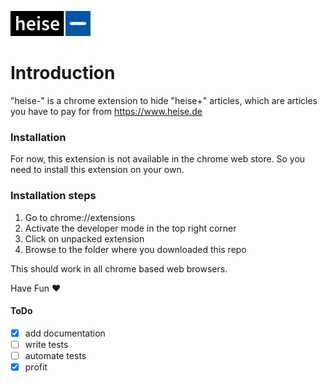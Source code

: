 ![heise minus](https://raw.githubusercontent.com/dasistdaniel/heiseminus/main/heiseminusIcon.png)
# Introduction
"heise-" is a chrome extension to hide "heise+" articles, which are articles
you have to pay for from https://www.heise.de

### Installation
For now, this extension is not available in the chrome web store. So you need
to install this extension on your own. 

### Installation steps
1. Go to chrome://extensions
2. Activate the developer mode in the top right corner
3. Click on unpacked extension
4. Browse to the folder where you downloaded this repo

This should work in all chrome based web browsers.

Have Fun ❤

#### ToDo
- [x] add documentation
- [ ] write tests
- [ ] automate tests
- [x] profit
